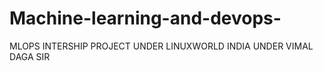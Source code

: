 # Machine-learning-and-devops-
MLOPS INTERSHIP PROJECT  UNDER LINUXWORLD INDIA UNDER VIMAL DAGA SIR              
